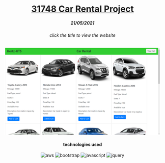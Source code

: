 <h1 align="center"><a href="https://ormux.github.io/31748-POI-Car-Rental">31748 Car Rental Project</a></h1>
<h5 align="center">21/05/2021</h5>

<h6 align="center">click the title to view the website</h6>

![sample](images/screenshot.png)

<h4 align="center">technologies used</h4>
<div align="center">
   <img alt="aws" src="https://img.shields.io/badge/-AWS-black?logo=amazon%20aws&logoColor=limegreen">
   <img alt="bootstrap" src="https://img.shields.io/badge/-Bootstrap-black?logo=bootstrap&logoColor=limegreen">
   <img alt="javascript" src="https://img.shields.io/badge/-JavaScript-black?logo=javascript&logoColor=limegreen">
   <img alt="jquery" src="https://img.shields.io/badge/-jQuery-black?logo=jquery&logoColor=limegreen">
</div>
